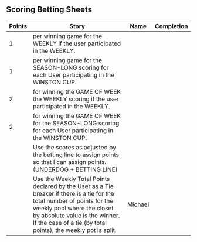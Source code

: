 ## Scoring Betting Sheets
|Points|Story|Name|Completion|
|---|---|---|---|
|1| per winning game for the WEEKLY if the user participated in the WEEKLY.|||
|1| per winning game for the SEASON-LONG scoring for each User participating in the WINSTON CUP.|||
|2| for winning the GAME OF WEEK the WEEKLY scoring if the user participated in the WEEKLY.|||
|2| for winning the GAME OF WEEK for the SEASON-LONG scoring for each User participating in the WINSTON CUP.|||
||Use the scores as adjusted by the betting line to assign points so that I can assign points. (UNDERDOG + BETTING LINE)|||
||Use the Weekly Total Points declared by the User as a Tie breaker if there is a tie for the total number of points for the weekly pool where the closet by absolute value is the winner.  If the case of a tie (by total points), the weekly pot is split.|Michael||
